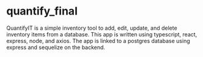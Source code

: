 # quantify_final

QuantifyIT is a simple inventory tool to add, edit, update, and delete inventory items from a database.
This app is written using typescript, react, express, node, and axios. The app is linked to a postgres database using express and sequelize on the backend.
